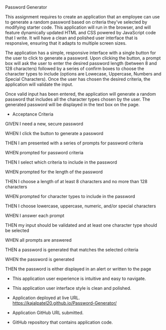 Password Generator


This assignment requires to create an application that an employee can use to generate a random password based on criteria they’ve selected by modifying starter code. This application will run in the browser, and will feature dynamically updated HTML and CSS powered by JavaScript code that I write. It will have a clean and polished user interface that is responsive, ensuring that it adapts to multiple screen sizes.

The application has a simple, responsive interface with a single button for the user to click to generate a password. Upon clicking the button, a prompt box will ask the user to enter the desired password length (between 8 and 128 characters) followed by a series of confirm boxes to choose the character types to include (options are Lowecase, Uppercase, Numbers and Special Characters). Once the user has chosen the desired criteria, the application will validate the input.

Once valid input has been entered, the application will generate a random password that includes all the character types chosen by the user. The generated password will be displayed in the text box on the page.

*  Acceptance Criteria

GIVEN I need a new, secure password

WHEN I click the button to generate a password

THEN I am presented with a series of prompts for password criteria

WHEN prompted for password criteria

THEN I select which criteria to include in the password

WHEN prompted for the length of the password

THEN I choose a length of at least 8 characters and no more than 128 characters

WHEN prompted for character types to include in the password

THEN I choose lowercase, uppercase, numeric, and/or special characters

WHEN I answer each prompt

THEN my input should be validated and at least one character type should be selected

WHEN all prompts are answered

THEN a password is generated that matches the selected criteria

WHEN the password is generated

THEN the password is either displayed in an alert or written to the page



* This application user experience is intuitive and easy to navigate.

* This application user interface style is clean and polished.


* Application deployed at live URL.
https://kajalpatel20.github.io/Password-Generator/

* Application GitHub URL submitted.


* GitHub repository that contains application code.

